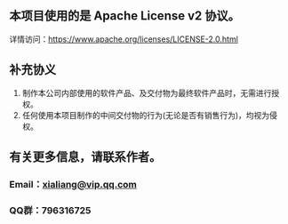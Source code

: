 ## 本项目使用的是 Apache License v2 协议。

详情访问：https://www.apache.org/licenses/LICENSE-2.0.html

## 补充协义

1. 制作本公司内部使用的软件产品、及交付物为最终软件产品时，无需进行授权。
2. 任何使用本项目制作的中间交付物的行为(无论是否有销售行为)，均视为侵权。

## 有关更多信息，请联系作者。

### Email：xialiang@vip.qq.com

### QQ群：796316725